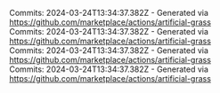 Commits: 2024-03-24T13:34:37.382Z - Generated via https://github.com/marketplace/actions/artificial-grass
<br>
Commits: 2024-03-24T13:34:37.382Z - Generated via https://github.com/marketplace/actions/artificial-grass
<br>
Commits: 2024-03-24T13:34:37.382Z - Generated via https://github.com/marketplace/actions/artificial-grass
<br>
Commits: 2024-03-24T13:34:37.382Z - Generated via https://github.com/marketplace/actions/artificial-grass
<br>

